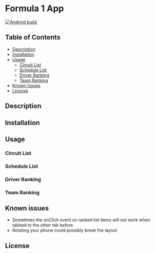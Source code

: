 # Formula 1 App

[![Android build](https://github.com/tim0-12432/f1-schedule-app/actions/workflows/android_build.yml/badge.svg?branch=main)](https://github.com/tim0-12432/f1-schedule-app/actions/workflows/android_build.yml)

## Table of Contents

- [Description](#description)
- [Installation](#installation)
- [Usage](#usage)
  - [Circuit List](#circuit-list)
  - [Schedule List](#schedule-list)
  - [Driver Ranking](#driver-ranking)
  - [Team Ranking](#team-ranking)
- [Known Issues](#known-issues)
- [License](#license)

## Description

## Installation

## Usage

### Circuit List

### Schedule List

### Driver Ranking

### Team Ranking

## Known issues

- Sometimes the onClick event on ranked list items will not work when tabbed to the other tab before
- Rotating your phone could possibly break the layout

## License